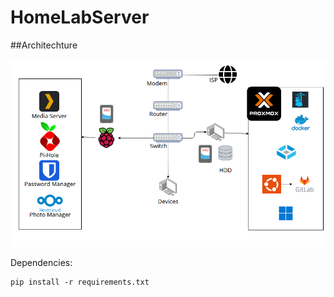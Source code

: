 # HomeLabServer

##Architechture

![Alt text](src/hlab.PNG)


Dependencies: 

    pip install -r requirements.txt

